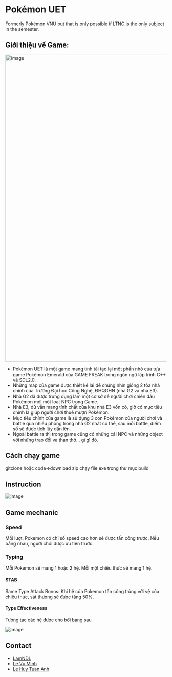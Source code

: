 # Pokémon UET
Formerly Pokémon VNU but that is only possible if LTNC is the only subject in the semester.

## Giới thiệu về Game:
<img width="960" alt="image" src="https://user-images.githubusercontent.com/29592868/169844629-622cf24d-a0f9-4ed0-bc52-dda1f0b21964.png">

- Pokémon UET là một game mang tính tái tạo lại một phần nhỏ của tựa game Pokémon Emerald của GAME FREAK trong ngôn ngữ lập trình C++ và SDL2.0.
- Những map của game được thiết kế lại để chúng nhìn giống 2 tòa nhà chính của Trường Đại học Công Nghệ, ĐHQGHN (nhà G2 và nhà E3).
- Nhà G2 đã được trưng dụng làm một cơ sở để người chơi chiến đấu Pokémon mới một loạt NPC trong Game.
- Nhà E3, dù vẫn mang tính chất của khu nhà E3 vốn có, giờ có mục tiêu chính là giúp người chơi thuê mượn Pokémon.
- Mục tiêu chính của game là sử dụng 3 con Pokémon của người chơi và battle qua nhiều phòng trong nhà G2 nhất có thể, sau mỗi battle, điểm số sẽ được tích lũy dần lên.
- Ngoài battle ra thì trong game cũng có những cái NPC và những object với những trao đổi và than thở... gì gì đó.


## Cách chạy game
gitclone hoặc code->download zip
chạy file exe trong thư mục build

## Instruction
![image](https://user-images.githubusercontent.com/29592868/169816056-b2d8eeec-f55c-4a95-84ab-6aee60790fa6.png)

## Game mechanic
### Speed
Mỗi lượt, Pokemon có chỉ số speed cao hơn sẽ được tấn công trước.
Nếu bằng nhau, người chơi được ưu tiên trước.
### Typing
Mỗi Pokemon sẽ mang 1 hoặc 2 hệ.
Mỗi một chiêu thức sẽ mang 1 hệ.
#### STAB
Same Type Attack Bonus:
  Khi hệ của Pokemon tấn công trùng với vệ của chiêu thức, sát thương sẽ được tăng 50%.
#### Type Effectiveness
Tương tác các hệ được cho bởi bảng sau



![image](https://user-images.githubusercontent.com/29592868/169819959-e4ae407b-d83b-4869-bb7a-b08ab931670c.png)


## Contact
  - [LamNDL](https://fb.com/clumsyonce)
  - [Le Vu Minh](https://www.facebook.com/vmin.le.333)
  - [Le Huy Tuan Anh](https://www.facebook.com/tuananh.0612)
